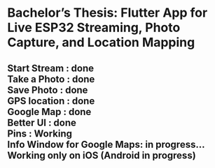 # Bachelor’s Thesis: Flutter App for Live ESP32 Streaming, Photo Capture, and Location Mapping
Start Stream : done <br />
Take a Photo : done  <br />
Save Photo : done <br />
GPS location : done  <br />
Google Map : done <br />
Better UI : done <br />
Pins : Working  <br />
Info Window for Google Maps: in progress... <br />
Working only on iOS (Android in progress)
--

